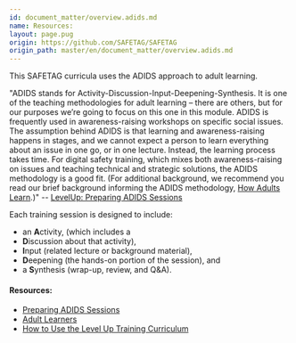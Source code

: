 ```yaml
---
id: document_matter/overview.adids.md
name: Resources:
layout: page.pug
origin: https://github.com/SAFETAG/SAFETAG
origin_path: master/en/document_matter/overview.adids.md
---
```

This SAFETAG curricula uses the ADIDS approach to adult learning. 

"ADIDS stands for Activity-Discussion-Input-Deepening-Synthesis. It is one of the teaching methodologies for adult learning – there are others, but for our purposes we’re going to focus on this one in this module. ADIDS is frequently used in awareness-raising workshops on specific social issues. The assumption behind ADIDS is that learning and awareness-raising happens in stages, and we cannot expect a person to learn everything about an issue in one go, or in one lecture. Instead, the learning process takes time. For digital safety training, which mixes both awareness-raising on issues and teaching technical and strategic solutions, the ADIDS methodology is a good fit. (For additional background, we recommend you read our brief background informing the ADIDS methodology, [How Adults Learn](https://www.level-up.cc/resources-for-trainers/pedagogical-resources/adult-learners).)" -- [LevelUp: Preparing ADIDS Sessions](https://www.level-up.cc/leading-trainings/preparing-ADIDS-sessions/)

Each training session is designed to include:

  * an **A**ctivity, (which includes a 
  * **D**iscussion about that activity),
  * **I**nput (related lecture or background material),
  * **D**eepening (the hands-on portion of the session), and
  * a **S**ynthesis (wrap-up, review, and Q&A).

#### Resources:

* [Preparing ADIDS Sessions](https://www.level-up.cc/leading-trainings/preparing-ADIDS-sessions/)
* [Adult Learners](https://www.level-up.cc/resources-for-trainers/pedagogical-resources/adult-learners)
* [How to Use the Level Up Training Curriculum](https://www.level-up.cc/leading-trainings/curriculum-guide)



